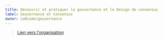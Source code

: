 ```yaml
---
title: Découvrir et pratiquer la gouvernance et le Design de consensus 
label: Gouvernance et Consensus
owner: LeBiome/gouvernance
---
```


> [Lien vers l'organisation](https://github.com/LeBiome/gouvernance)
